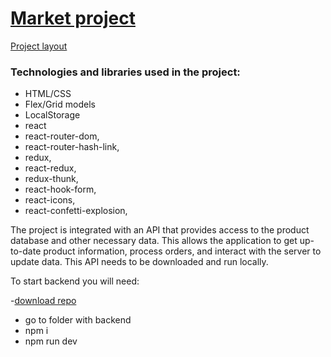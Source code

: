 # [Market project](/)

[Project layout](<https://www.figma.com/file/ECQtGs5ddXoK21sMcnKTi9/project-frontend-(Copy)?node-id=0%3A1&mode=dev>)

### Technologies and libraries used in the project:

- HTML/CSS
- Flex/Grid models
- LocalStorage
- react
- react-router-dom,
- react-router-hash-link,
- redux,
- react-redux,
- redux-thunk,
- react-hook-form,
- react-icons,
- react-confetti-explosion,

The project is integrated with an API that provides access to the product database and other necessary data. This allows the application to get up-to-date product information, process orders, and interact with the server to update data.
This API needs to be downloaded and run locally.

To start backend you will need:

-[download repo](https://)

- go to folder with backend
- npm i
- npm run dev
